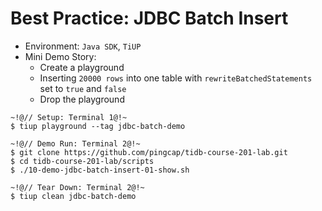 # Best Practice: JDBC Batch Insert
+ Environment: `Java SDK`, `TiUP`
+ Mini Demo Story:
  + Create a playground 
  + Inserting `20000 rows` into one table with `rewriteBatchedStatements` set to `true` and `false`
  + Drop the playground
```10
~!@// Setup: Terminal 1@!~
$ tiup playground --tag jdbc-batch-demo

~!@// Demo Run: Terminal 2@!~
$ git clone https://github.com/pingcap/tidb-course-201-lab.git
$ cd tidb-course-201-lab/scripts
$ ./10-demo-jdbc-batch-insert-01-show.sh

~!@// Tear Down: Terminal 2@!~
$ tiup clean jdbc-batch-demo
```